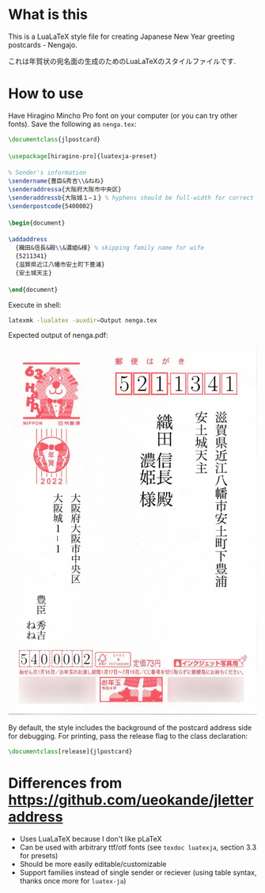 # What is this

This is a LuaLaTeX style file for creating Japanese New Year greeting postcards - Nengajo.

これは年賀状の宛名面の生成のためのLuaLaTeXのスタイルファイルです.

# How to use

Have Hiragino Mincho Pro font on your computer (or you can try other fonts).
Save the following as `nenga.tex`:

```latex
\documentclass{jlpostcard}

\usepackage[hiragino-pro]{luatexja-preset}

% Sender's information
\sendername{豊臣&秀吉\\&ねね}
\senderaddressa{大阪府大阪市中央区}
\senderaddressb{大阪城１−１} % hyphens should be full-width for correct vertical text layout
\senderpostcode{5400002}

\begin{document}

\addaddress
  {織田&信長&殿\\&濃姫&様} % skipping family name for wife
  {5211341}
  {滋賀県近江八幡市安土町下豊浦}    
  {安土城天主}

\end{document}
```

Execute in shell:

```bash
latexmk -lualatex -auxdir=Output nenga.tex
```

Expected output of nenga.pdf:

![](images/result.jpg)

By default, the style includes the background of the postcard address side for debugging.
For printing, pass the release flag to the class declaration:

```latex
\documentclass[release]{jlpostcard}
```

# Differences from https://github.com/ueokande/jletteraddress

* Uses LuaLaTeX because I don't like pLaTeX
* Can be used with arbitrary ttf/otf fonts (see `texdoc luatexja`, section 3.3 for presets)
* Should be more easily editable/customizable
* Support families instead of single sender or reciever (using table syntax, thanks once more for `luatex-ja`)

